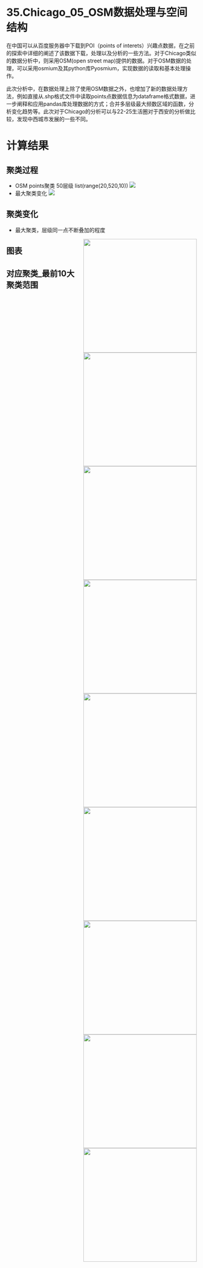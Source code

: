 # 35.Chicago_05_OSM数据处理与空间结构
在中国可以从百度服务器中下载到POI（points of interets）兴趣点数据，在之前的探索中详细的阐述了该数据下载，处理以及分析的一些方法。对于Chicago类似的数据分析中，则采用OSM(open street map)提供的数据。对于OSM数据的处理，可以采用osmium及其python库Pyosmium，实现数据的读取和基本处理操作。

此次分析中，在数据处理上除了使用OSM数据之外，也增加了新的数据处理方法，例如直接从.shp格式文件中读取points点数据信息为dataframe格式数据，进一步阐释和应用pandas库处理数据的方式；合并多层级最大频数区域的函数，分析变化趋势等。此次对于Chicago的分析可以与22-25生活圈对于西安的分析做比较，发现中西城市发展的一些不同。

# 计算结果
## 聚类过程
* OSM points聚类 50层级 list(range(20,520,10))
![](https://github.com/richieBao/python-urbanPlanning/blob/master/images/35_01.jpg)
* 最大聚类变化
![](https://github.com/richieBao/python-urbanPlanning/blob/master/images/35_02.jpg)

## 聚类变化
* 最大聚类，层级同一点不断叠加的程度  

<img src="https://github.com/richieBao/python-urbanPlanning/blob/master/images/35_03.jpg" width="300" align="right">
<img src="https://github.com/richieBao/python-urbanPlanning/blob/master/images/35_04.jpg" width="300" align="right">
  
## 图表
<img src="https://github.com/richieBao/python-urbanPlanning/blob/master/images/35_05.jpg" width="300" align="right">
<img src="https://github.com/richieBao/python-urbanPlanning/blob/master/images/35_06.jpg" width="300" align="right">
<img src="https://github.com/richieBao/python-urbanPlanning/blob/master/images/35_07.jpg" width="300" align="right">

## 对应聚类_最前10大聚类范围

<img src="https://github.com/richieBao/python-urbanPlanning/blob/master/images/35_08.jpg" width="300" align="right">
<img src="https://github.com/richieBao/python-urbanPlanning/blob/master/images/35_09.jpg" width="300" align="right">
<img src="https://github.com/richieBao/python-urbanPlanning/blob/master/images/35_10.jpg" width="300" align="right">
<img src="https://github.com/richieBao/python-urbanPlanning/blob/master/images/35_11.jpg" width="300" align="right">
